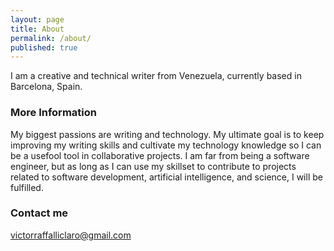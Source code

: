 ```yaml
---
layout: page
title: About
permalink: /about/
published: true
---
```


I am a creative and technical writer from Venezuela, currently based in Barcelona, Spain. 

### More Information

My biggest passions are writing and technology. My ultimate goal is to keep improving my writing skills and cultivate my technology knowledge so I can be a usefool tool in collaborative projects. I am far from being a software engineer, but as long as I can use my skillset to contribute to projects related to software development, artificial intelligence, and  science, I will be fulfilled. 

### Contact me

[victorraffalliclaro@gmail.com](mailto:victorraffalliclaro@gmail.com)
